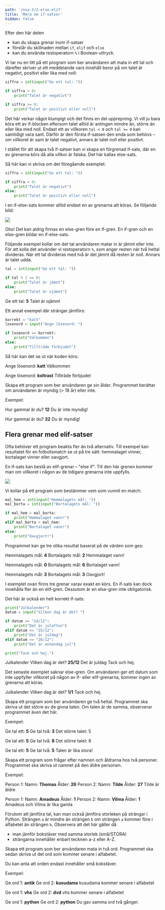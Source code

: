 ```yaml
---
path: '/osa-2/2-else-elif'
title: 'Mera om if-satser'
hidden: false
---
```



<text-box variant='learningObjectives' name='Lärandemål'>

Efter den här delen

* kan du skapa grenar inom if-satser
* förstår du skillnaden mellan `if`, `elif` och `else`
* kan du använda restoperatorn `%` i Boolean-uttryck.

</text-box>

Vi tar nu en titt på ett program som ber användaren att mata in ett tal och därefter skriver ut ett meddelande vars innehåll beror på om talet är negativt, positivt eller lika med noll:

```python
siffra = int(input("Ge ett tal: "))

if siffra < 0:
    print("Talet är negativt")

if siffra >= 0:
    print("Talet är positivt eller noll")
```

Det här verkar något klumpigt och det finns en del upprepning. Vi vill ju bara köra ett av if-blocken eftersom talet alltid är antingen mindre än, större än eller lika med noll. Endast ett av villkoren `tal < 0` och `tal >= 0` kan samtidigt vara sant. Därför är den första if-satsen den enda som behövs – om villkoret är sant är talet negativt, annars är talet noll eller positivt.

I stället för att skapa två if-satser kan vi skapa en förgrenad if-sats, där en av grenarna körs då alla villkor är falska. Det här kallas else-sats.

Så här kan vi skriva om det föregående exemplet:

```python
siffra = int(input("Ge ett tal: "))

if siffra < 0:
    print("Talet är negativt")
else:
    print("Talet är positivt eller noll")
```

I en if-else-sats kommer alltid endast en av grenarna att köras. Se följande bild:

<img src="2_2_1.png">

Obs! Det kan aldrig finnas en else-gren före en if-gren. En if-gren och en else-gren bildar en if-else-sats.

Följande exempel kollar om det tal användaren matar in är jämnt eller inte. För att kolla det använder vi restoperatorn `%`, som anger resten när två heltal divideras. När ett tal divideras med två är det jämnt då resten är noll. Annars är talet udda.

```python
tal = int(input("Ge ett tal: "))

if tal % 2 == 0:
    print("Talet är jämnt")
else:
    print("Talet är ojämnt")
```

<sample-output>

Ge ett tal: **5**
Talet är ojämnt

</sample-output>

Ett annat exempel där strängar jämförs:

```python
korrekt = "katt"
losenord = input("Ange lösenord: ")

if losenord == korrekt:
    print("Välkommen")
else:
    print("Tillträde förbjudet")
```

Så här kan det se ut när koden körs:

<sample-output>

Ange lösenord: **katt**
Välkommen

</sample-output>

<sample-output>

Ange lösenord: **koltrast**
Tillträde förbjudet

</sample-output>


<in-browser-programming-exercise name="Myndig eller inte?" tmcname="osa02-04_myndig" height="400px">

Skapa ett program som ber användaren ge sin ålder. Programmet berättar om användaren är myndig (> 18 år) eller inte.

Exempel:

<sample-output>

Hur gammal är du? **12**
Du är inte myndig!

</sample-output>


<sample-output>

Hur gammal är du? **32**
Du är myndig!

</sample-output>

</in-browser-programming-exercise>

## Flera grenar med elif-satser

Ofta behöver ett program beakta fler än två alternativ. Till exempel kan resultatet för en fotbollsmatch se ut på tre sätt: hemmalaget vinner, bortalaget vinner eller oavgjort.

En if-sats kan bestå av elif-grenar – "else if". Till den här grenen kommer man om villkoret i någon av de tidigare grenarna inte uppfylls.

<img src="2_2_2.png">

Vi kollar på ett program som bestämmer vem som vunnit en match:

```python
mal_hem = int(input("Hemmalagets mål: "))
mal_borta = int(input("Bortalagets mål: "))

if mal_hem > mal_borta:
    print("Hemmalaget vann!")
elif mal_borta > mal_hem:
    print("Bortalaget vann!")
else:
    print("Oavgjort!")
```

Programmet kan ge tre olika resultat baserat på de värden som ges:

<sample-output>

Hemmalagets mål: **4**
Bortalagets mål: **2**
Hemmalaget vann!

</sample-output>

<sample-output>

Hemmalagets mål: **0**
Bortalagets mål: **6**
Bortalaget vann!

</sample-output>

<sample-output>

Hemmalagets mål: **3**
Bortalagets mål: **3**
Oavgjort!

</sample-output>

I exemplet ovan finns tre grenar varav exakt en körs. En if-sats kan dock innehålla fler än en elif-gren. Dessutom är en else-gren inte obligatorisk.

Det här är också en helt korrekt if-sats:

```python
print("Julkalender")
datum = input("Vilken dag är det? ")

if datum == "24/12":
    print("Det är julafton")
elif datum == "25/12":
    print("Det är juldag")
elif datum == "26/12":
    print("Det är annandag jul")

print("Tack och hej.")
```

<sample-output>

Julkalender
Vilken dag är det? **25/12**
Det är juldag
Tack och hej.

</sample-output>

Det senaste exemplet saknar else-gren. Om användaren ger ett datum som inte uppfyller villkoret på någon av if- eller elif-grenarna, kommer ingen av grenarna att köras.

<sample-output>

Julkalender
Vilken dag är det? **1/1**
Tack och hej.

</sample-output>

<in-browser-programming-exercise name="Större eller lika med" tmcname="osa02-05_storre_lika_med"  height="400px">

Skapa ett program som ber användaren ge två heltal. Programmet ska skriva ut det större av de givna talen. Om talen är de samma, observerar programmet även det här.

Exempel:

<sample-output>

Ge tal ett: **5**
Ge tal två: **3**
Det större talet: 5

</sample-output>

<sample-output>

Ge tal ett: **5**
Ge tal två: **8**
Det större talet: 8

</sample-output>

<sample-output>

Ge tal ett: **5**
Ge tal två: **5**
Talen är lika stora!

</sample-output>

</in-browser-programming-exercise>


<in-browser-programming-exercise name="Äldre" tmcname="osa02-06_aldre" height="550px">

Skapa ett program som frågar efter namnen och åldrarna hos två personer. Programmet ska skriva ut namnet på den äldre personen.

Exempel:

<sample-output>

Person 1:
Namn: **Thomas**
Ålder: **26**
Person 2:
Namn: **Tilde**
Ålder: **27**
Tilde är äldre

</sample-output>

<sample-output>

Person 1:
Namn: **Amadeus**
Ålder: **1**
Person 2:
Namn: **Vilma**
Ålder: **1**
Amadeus och Vilma är lika gamla

</sample-output>

</in-browser-programming-exercise>

<in-browser-programming-exercise name="Sist i alfabetet" tmcname="osa02-07_sist_i_alfabetet"  height="500px">

Förutom att jämföra tal, kan man också jämföra storleken på strängar i Python. Strängen `a` är mindre än strängen `b` om strängen `a` kommer före i alfabetet än strängen `b`. Observera att det här gäller då

* man jämför bokstäver med samma storlek (små/STORA)
* strängarna innehåller enbart tecknen a-z eller A-Z.

Skapa ett program som ber användaren mata in två ord. Programmet ska sedan skriva ut det ord som kommer senare i alfabetet.

Du kan anta att orden endast innehåller små bokstäver.

Exempel:

<sample-output>

Ge ord 1: **antik**
Ge ord 2: **kusudama**
kusudama kommer senare i alfabetet

</sample-output>

<sample-output>

Ge ord 1: **vhs**
Ge ord 2: **dvd**
vhs kommer senare i alfabetet

</sample-output>

<sample-output>

Ge ord 1: **python**
Ge ord 2: **python**
Du gav samma ord två gånger.

</sample-output>

</in-browser-programming-exercise>

<quiz id="908fdd39-c6bc-5365-9731-442a7877a47d"></quiz>
